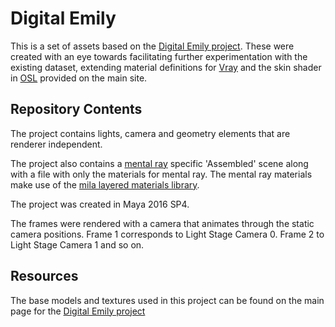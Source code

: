 Digital Emily
= 

This is a set of assets based on the [Digital Emily project](http://gl.ict.usc.edu/Research/DigitalEmily2/). These were created with an eye towards facilitating further experimentation with the existing dataset, extending material definitions for [Vray](https://www.vray.com/) and the skin shader in [OSL](https://github.com/imageworks/OpenShadingLanguage/commits/master) provided on the main site. 

Repository Contents
-

The project contains lights, camera and geometry elements that are renderer independent. 

The project also contains a [mental ray](http://www.nvidia-arc.com/mentalray.html) specific 'Assembled' scene along with a file with only the materials for mental ray. The mental ray materials make use of the [mila layered materials library](http://blog.mentalray.com/2014/04/18/layering-in-maya2015/).

The project was created in Maya 2016 SP4. 

The frames were rendered with a camera that animates through the static camera positions. Frame 1 corresponds to Light Stage Camera 0. Frame 2 to Light Stage Camera 1 and so on.

Resources
-

The base models and textures used in this project can be found on the main page for the [Digital Emily project](http://gl.ict.usc.edu/Research/DigitalEmily2/)




